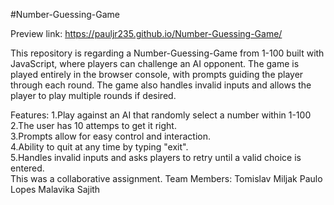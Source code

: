 #Number-Guessing-Game

Preview link: https://pauljr235.github.io/Number-Guessing-Game/

This repository is regarding a Number-Guessing-Game from 1-100  built with JavaScript, where players can challenge an AI opponent.
The game is played entirely in the browser console, with prompts guiding the player through each round.
The game also handles invalid inputs and allows the player to play multiple rounds if desired.

Features:
1.Play against an AI that randomly select a number within 1-100<br/>
2.The user has 10 attemps to get it right.<br/>
3.Prompts allow for easy control and interaction.<br/>
4.Ability to quit at any time by typing "exit".<br/>
5.Handles invalid inputs and asks players to retry until a valid choice is entered.<br/>
This was a collaborative assignment.
Team Members:
Tomislav Miljak
Paulo Lopes
Malavika Sajith
